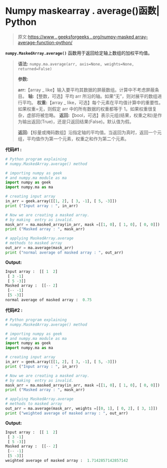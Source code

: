 # Numpy maskearray . average()函数| Python

> 原文:[https://www . geeksforgeeks . org/numpy-masked array-average-function-python/](https://www.geeksforgeeks.org/numpy-maskedarray-average-function-python/)

**`numpy.MaskedArray.average()`** 函数用于返回给定轴上数组的加权平均值。

> **语法:** `numpy.ma.average(arr, axis=None, weights=None, returned=False)`
> 
> **参数:**
> 
> **arr:**【array _ like】输入要平均其数据的屏蔽数组。计算中不考虑屏蔽条目。
> **轴:**【整数，可选】平均 arr 所沿的轴。如果“无”，则对展平的数组进行平均。
> **权重:**【array _ like，可选】每个元素在平均值计算中的重要性。如果权重=无，则假定 arr 中的所有数据的权重都等于 1。如果权重很复杂，虚部将被忽略。
> **返回:**【bool，可选】表示元组(结果，权重之和)是作为输出返回(True)，还是只返回结果(False)。默认值为假。
> 
> **返回:**【标量或掩码数组】沿指定轴的平均值。当返回为真时，返回一个元组，平均值作为第一个元素，权重之和作为第二个元素。

**代码#1 :**

```py
# Python program explaining
# numpy.MaskedArray.average() method 

# importing numpy as geek  
# and numpy.ma module as ma 
import numpy as geek 
import numpy.ma as ma 

# creating input array  
in_arr = geek.array([[1, 2], [ 3, -1], [ 5, -3]])
print ("Input array : ", in_arr) 

# Now we are creating a masked array. 
# by making  entry as invalid.  
mask_arr = ma.masked_array(in_arr, mask =[[1, 0], [ 1, 0], [ 0, 0]]) 
print ("Masked array : ", mask_arr) 

# applying MaskedArray.average    
# methods to masked array
out_arr = ma.average(mask_arr) 
print ("normal average of masked array : ", out_arr) 
```

**Output:**

```py
Input array :  [[ 1  2]
 [ 3 -1]
 [ 5 -3]]
Masked array :  [[-- 2]
 [-- -1]
 [5 -3]]
normal average of masked array :  0.75

```

**代码#2 :**

```py
# Python program explaining
# numpy.MaskedArray.average() method 

# importing numpy as geek  
# and numpy.ma module as ma 
import numpy as geek 
import numpy.ma as ma 

# creating input array  
in_arr = geek.array([[1, 2], [ 3, -1], [ 5, -3]])
print ("Input array : ", in_arr) 

# Now we are creating a masked array. 
# by making  entry as invalid.  
mask_arr = ma.masked_array(in_arr, mask =[[1, 0], [ 1, 0], [ 0, 0]]) 
print ("Masked array : ", mask_arr) 

# applying MaskedArray.average    
# methods to masked array
out_arr = ma.average(mask_arr, weights =[[0, 1], [ 0, 2], [ 3, 1]]) 
print ("weighted average of masked array : ", out_arr) 
```

**Output:**

```py
Input array :  [[ 1  2]
 [ 3 -1]
 [ 5 -3]]
Masked array :  [[-- 2]
 [-- -1]
 [5 -3]]
weighted average of masked array :  1.7142857142857142

```
